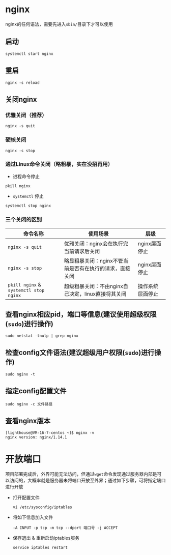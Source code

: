 # nginx
nginx的任何语法，需要先进入`sbin/`目录下才可以使用
## 启动
  ```shell
  systemctl start nginx
  ```
## 重启
  ```shell
  nginx -s reload
  ```

## 关闭nginx
### **优雅关闭（推荐）**
```shell
nginx -s quit
```

### 硬核关闭
```shell 
nginx -s stop
```

### 通过Linux命令关闭（略粗暴，实在没招再用）
* 进程命令停止
```shell
pkill nginx
```

* `systemctl` 停止
```shell
systemctl stop nginx
```
  
### 三个关闭的区别
|命令名称|使用场景|层级|
|--|--|--|
|`nginx -s quit`|优雅关闭：nginx会在执行完当前请求后关闭|nginx层面停止|
|`nginx -s stop`|略显粗暴关闭：nginx不管当前是否有在执行的请求，直接关闭|nginx层面停止|
|`pkill nginx` & `systemctl stop nginx`|超级粗暴关闭：不由nginx自己决定，linux直接将其关闭|操作系统层面停止|


## 查看nginx相应pid，端口等信息(建议使用超级权限(`sudo`)进行操作)
  ```shell
  sudo netstat -tnulp | grep nginx
  ```

## 检查config文件语法(建议超级用户权限(`sudo`)进行操作)
  ```
  sudo nginx -t
  ```

## 指定config配置文件
  ```shell
  sudo nginx -c 文件路径
  ```

## 查看nginx版本
  ```shell
  [lighthouse@VM-16-7-centos ~]$ nginx -v
  nginx version: nginx/1.14.1
  ```

# 开放端口
项目部署完成后，外界可能无法访问，但通过`wget`命令发现通过服务器内部是可以访问的，大概率就是服务器未将端口开放至外界；通过如下步骤，可将指定端口进行开放
* 打开配置文件
    ```
    vi /etc/sysconfig/iptables
    ```

* 将如下信息加入文件
    ```
    -A INPUT -p tcp -m tcp --dport 端口号 -j ACCEPT
    ```

* 保存退出 & 重新启动iptables服务
    ```shell
    service iptables restart
    ```